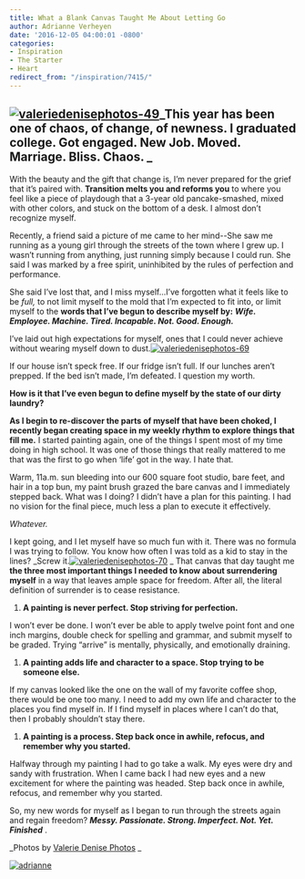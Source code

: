 ```yaml
---
title: What a Blank Canvas Taught Me About Letting Go
author: Adrianne Verheyen
date: '2016-12-05 04:00:01 -0800'
categories:
- Inspiration
- The Starter
- Heart
redirect_from: "/inspiration/7415/"
---
```


## [![valeriedenisephotos-49](https://yellow-blog-images.imgix.net/2016/12/ValerieDenisePhotos-49.jpg)](https://yellow-blog-images.imgix.net/2016/12/ValerieDenisePhotos-49.jpg)_**This year has been one of chaos, of change, of newness. I graduated college. Got engaged. New Job. Moved. Marriage. Bliss. Chaos.** _

With the beauty and the gift that change is, I’m never prepared for the grief that it’s paired with. **Transition melts you and reforms you** to where you feel like a piece of playdough that a 3-year old pancake-smashed, mixed with other colors, and stuck on the bottom of a desk. I almost don’t recognize myself.

Recently, a friend said a picture of me came to her mind--She saw me running as a young girl through the streets of the town where I grew up. I wasn’t running from anything, just running simply because I could run. She said I was marked by a free spirit, uninhibited by the rules of perfection and performance.

She said I’ve lost that, and I miss myself...I’ve forgotten what it feels like to be _full,_ to not limit myself to the mold that I’m expected to fit into, or limit myself to the **words that I’ve begun to describe myself by:** **_Wife. Employee. Machine. Tired. Incapable. Not. Good. Enough._**

I’ve laid out high expectations for myself, ones that I could never achieve without wearing myself down to dust.[![valeriedenisephotos-69](https://yellow-blog-images.imgix.net/2016/12/ValerieDenisePhotos-69.jpg)](https://yellow-blog-images.imgix.net/2016/12/ValerieDenisePhotos-69.jpg)

If our house isn’t speck free. If our fridge isn’t full. If our lunches aren’t prepped. If the bed isn’t made, I’m defeated. I question my worth.

**How is it that I’ve even begun to define myself by the state of our dirty laundry?**

**As I begin to re-discover the parts of myself that have been choked, I recently began creating space in my weekly rhythm to explore things that fill me.** I started painting again, one of the things I spent most of my time doing in high school. It was one of those things that really mattered to me that was the first to go when ‘life’ got in the way. I hate that.

Warm, 11a.m. sun bleeding into our 600 square foot studio, bare feet, and hair in a top bun, my paint brush grazed the bare canvas and I immediately stepped back. What was I doing? I didn’t have a plan for this painting. I had no vision for the final piece, much less a plan to execute it effectively.

_Whatever._

I kept going, and I let myself have so much fun with it. There was no formula I was trying to follow. You know how often I was told as a kid to stay in the lines? _Screw it.[![valeriedenisephotos-70](https://yellow-blog-images.imgix.net/2016/12/ValerieDenisePhotos-70.jpg)](https://yellow-blog-images.imgix.net/2016/12/ValerieDenisePhotos-70.jpg) _ That canvas that day taught me **the three most important things I needed to know about surrendering myself** in a way that leaves ample space for freedom. After all, the literal definition of surrender is to cease resistance.   

1.  **A painting is never perfect. Stop striving for perfection.**

I won’t ever be done. I won’t ever be able to apply twelve point font and one inch margins, double check for spelling and grammar, and submit myself to be graded. Trying “arrive” is mentally, physically, and emotionally draining.

1.  **A painting adds life and character to a space. Stop trying to be someone else.**

If my canvas looked like the one on the wall of my favorite coffee shop, there would be one too many. I need to add my own life and character to the places you find myself in. If I find myself in places where I can’t do that, then I probably shouldn’t stay there.

1.  **A painting is a process. Step back once in awhile, refocus, and remember why you started.**

Halfway through my painting I had to go take a walk. My eyes were dry and sandy with frustration. When I came back I had new eyes and a new excitement for where the painting was headed. Step back once in awhile, refocus, and remember why you started.[  
](https://yellow-blog-images.imgix.net/2016/12/ValerieDenisePhotos-50.jpg)

So, my new words for myself as I began to run through the streets again and regain freedom? **_Messy. Passionate. Strong. Imperfect. Not. Yet. Finished_** .

_Photos by [Valerie Denise Photos](http://www.valeriedenisephotos.com/) _

[![adrianne](https://yellow-blog-images.imgix.net/2016/12/ADRIANNE1.jpg)](https://www.instagram.com/adrianneverheyen/)
